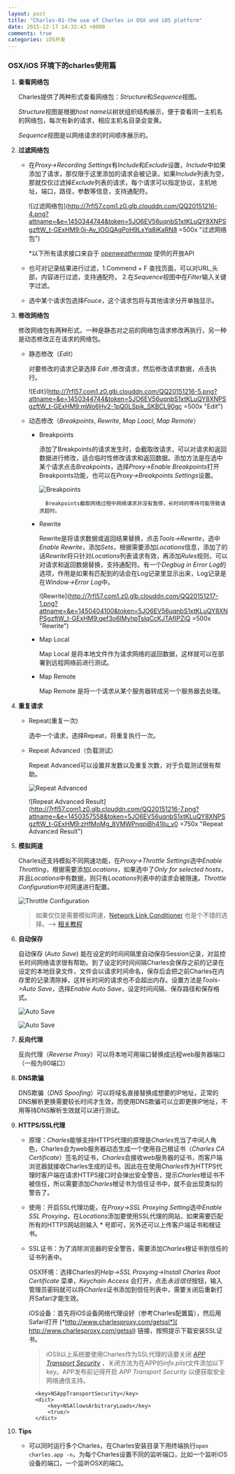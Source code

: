 ```yaml
---
layout: post
title: "Charles-01-the use of Charles in OSX and iOS platform"
date: 2015-12-17 14:32:43 +0800
comments: true
categories: iOS开发
---
```

### OSX/iOS 环境下的charles使用篇

1. **查看网络包**

	 Charles提供了两种形式查看网络包：*Structure*和*Sequence*视图。
	
	*Structure*视图是根据*host name*以树状组织结构展示，便于查看同一主机名的网络包，每次有新的请求，相应主机名目录会变黄。
		
	*Sequence*视图是以网络请求的时间顺序展示的。
	
2. **过滤网络包**

	* 在*Proxy->Recording Settings*有*Include*和*Exclude*设置，*Include*中如果添加了请求，那仅限于这里添加的请求会被记录。如果*Include*列表为空，那就仅仅过滤掉*Exclude*列表的请求，每个请求可以指定协议，主机地址，端口，路径，参数等信息，支持通配符。
	
		![过滤网络包](http://7rfl57.com1.z0.glb.clouddn.com/QQ20151216-4.png?attname=&e=1450344744&token=5JO6EV56uqnbS1xtKLuQY8XNPSgzftW_t-GExHM9:0j-Av_IOGQAgPoH9LxYq8iKaRN8 =500x "过滤网络包")
		
		*以下所有请求接口来自于 [*openweathermap*](http://openweathermap.org/ "openweathermap") 提供的开放API 
		
	* 也可对记录结果进行过滤，1.Commend + F 查找页面，可以对URL,头部，内容进行过滤，支持通配符。 2.在*Sequence*视图中在*Filter*输入关键字过滤。
	
	* 选中某个请求包选择*Fouce*，这个请求包将与其他请求分开单独显示。
	
3. **修改网络包**

	修改网络包有两种形式，一种是静态对之前的网络包请求修改再执行，另一种是动态修改正在请求的网络包。
	
	* 静态修改（*Edit*）
	
		对要修改的请求记录选择 *Edit* ,修改请求，然后修改请求数据，点击执行。
		
		![Edit](http://7rfl57.com1.z0.glb.clouddn.com/QQ20151216-5.png?attname=&e=1450344744&token=5JO6EV56uqnbS1xtKLuQY8XNPSgzftW_t-GExHM9:mWo6Hy2-1pQ0LSpik_SKBCL90gc =500x "Edit")
		
	* 动态修改（*Breakpoints*, *Rewrite*, *Map Loacl*, *Map Remote*）
	
		* Breakpoints
		
			添加了Breakpoints的请求发生时，会截取改请求，可以对请求和返回数据进行修改，适合临时性修改请求和返回数据。添加方法是在选中某个请求点击*Breakpoints*，选择*Proxy->Enable Breakpoints*打开Breakpoints功能，也可以在*Proxy->Breakpoints Settings*设置。
			
			![Breakpoints](http://7rfl57.com1.z0.glb.clouddn.com/QQ20151216-8.png?attname=&e=1450358893&token=5JO6EV56uqnbS1xtKLuQY8XNPSgzftW_t-GExHM9:_u_5Jf_FZhFFAdb6VxPwHxekXk4 "Breakpoints")
				
				Breakpoints截取网络过程中网络请求并没有暂停，长时间的等待可能导致请求超时。
			
		* Rewrite
		
			Rewrite是将请求数据或返回结果替换，点击*Tools->Rewrite*，选中*Enable Rewrite*，添加*Sets*，根据需要添加*Locations*信息，添加了的话*Rewrite*将只针对*Locations*列表请求有效，再添加*Rules*规则，可以对请求和返回数据替换，支持通配符。有一个*Degbug in Error Log*的选项，作用是如果有匹配到的话会在Log记录里显示出来，Log记录是在*Window->Error Log*中。
			
			![Rewrite](http://7rfl57.com1.z0.glb.clouddn.com/QQ20151217-1.png?attname=&e=1450404100&token=5JO6EV56uqnbS1xtKLuQY8XNPSgzftW_t-GExHM9:qef3o6IMyhpTslqCcKJTAfIPZiQ =500x "Rewrite")
			
		* Map Local
		
			Map Local 是将本地文件作为请求网络的返回数据，这样就可以在部署到远程网络前进行测试。
			
		* Map Remote
		
			Map Remote 是将一个请求从某个服务器转成另一个服务器去处理。
			
4. **重复请求**

	* Repeat(重复一次)
		
		选中一个请求，选择Repeat，将重复执行一次。
			
	* Repeat Advanced（负载测试）
	
		Repeat Advanced可以设置并发数以及重复次数，对于负载测试很有帮助。
		
		![Repeat Advanced](http://7rfl57.com1.z0.glb.clouddn.com/QQ20151216-6.png?attname=&e=1450357558&token=5JO6EV56uqnbS1xtKLuQY8XNPSgzftW_t-GExHM9:5nnRmi_6sk9ZWjignqtuedzFEdA "Repeat Advanced") 
		
		![Repeat Advanced Result](http://7rfl57.com1.z0.glb.clouddn.com/QQ20151216-7.png?attname=&e=1450357558&token=5JO6EV56uqnbS1xtKLuQY8XNPSgzftW_t-GExHM9:zHfMoMg_8VMWPnqpjBh41Ilu_y0 =750x "Repeat Advanced Result")
	
5. **模拟网速**

	Charles还支持模拟不同网速功能，在*Proxy->Throttle Settings*选中*Enable Throttling*，根据需要添加*Locations*，如果选中了*Only for selected hosts*，并且*Locations*中有数据，则只有*Locations*列表中的请求会被限速。*Throttle Configuration*中对网速进行配置。
	
	![Throttle Configuration](http://7rfl57.com1.z0.glb.clouddn.com/QQ20151217-2.png?attname=&e=1450405497&token=5JO6EV56uqnbS1xtKLuQY8XNPSgzftW_t-GExHM9:VYWsm7pY1J9QTh0FTnsbpT-OcSQ "Throttle Configuration")
	
	> 如果仅仅是需要模拟网速，[Network Link Conditioner](https://developer.apple.com/downloads/index.action?q=Hardware%20IO%20Tools) 也是个不错的选择。--> [相关教程](http://nshipster.com/network-link-conditioner/)
	
6. **自动保存**

	自动保存 (*Auto Save*) 能在设定的时间间隔里自动保存Session记录，对监控长时间网络请求很有帮助。到了设定的时间间隔Charles会保存之前的记录在设定的本地目录文件，文件会以请求时间命名，保存后会把之前Charles在内存里的记录清除掉，这样长时间的请求也不会超出内存。设置方法是*Tools->Auto Save*，选择*Enable Auto Save*，设定时间间隔、保存路径和保存格式。
	
	![Auto Save](http://7rfl57.com1.z0.glb.clouddn.com/QQ20151217-4.png?attname=&e=1450406615&token=5JO6EV56uqnbS1xtKLuQY8XNPSgzftW_t-GExHM9:Dd9BdxEgogNfGgEMxmb7RBSTML0 "Auto Save")
	
	![Auto Save](http://7rfl57.com1.z0.glb.clouddn.com/QQ20151217-5.png?attname=&e=1450406990&token=5JO6EV56uqnbS1xtKLuQY8XNPSgzftW_t-GExHM9:Dbx69cJARmZs7b_iMV5ND8LQ-_o "Auto Save")
	
7. **反向代理**

	反向代理（*Reverse Proxy*）可以将本地可用端口替换成远程web服务器端口（一般为80端口）
	
8. **DNS欺骗**

	DNS欺骗（*DNS Spoofing*）可以将域名直接替换成想要的IP地址，正常的DNS解析更换需要较长时间才生效，而使用DNS欺骗可以立即更换IP地址，不用等待DNS解析生效就可以进行测试。

9. **HTTPS/SSL代理**
	
	* 原理：*Charles*能够支持HTTPS代理的原理是*Charles*充当了中间人角色，Charles会为web服务器动态生成一个使用自己根证书（*Charles CA Certificate*）签名的证书，*Charles*会接收web服务器的证书，而客户端浏览器就接收Charles生成的证书。因此在在使用*Charles*作为HTTPS代理时客户端在请求HTTPS接口时会弹出安全警告，提示*Charles*根证书不被信任，所以需要添加*Charles*根证书为信任证书中，就不会出现类似的警告了。
	
	* 使用：开启SSL代理功能，在*Proxy->SSL Proxying Setting*选中*Enable SSL Proxying*，在*Locations*添加要使用SSL代理的网站，如果需要匹配所有的HTTPS网站则输入 * 号即可，另外还可以上传客户端证书和根证书。
	
	* SSL证书：为了消除浏览器的安全警告，需要添加*Charles*根证书到信任的证书列表中。
	
		OSX环境：选择Charles的*Help->SSL Proxying->Install Charles Root Certificate* 菜单，*Keychain Access* 会打开，点击*永远信任*按钮，输入管理员密码就可以将*Charles*证书添加到信任列表中，需要关闭后重新打开Safari才能生效。
		
		iOS设备：首先将iOS设备网络代理设好（参考Charles配置篇），然后用Safari打开 [*http://www.charlesproxy.com/getssl*]( http://www.charlesproxy.com/getssl) 链接，按照提示下载安装SSL证书。
		
		> iOS9以上系统要使用Charles作为SSL代理的话要关闭 *[APP Transport Security](https://developer.apple.com/library/prerelease/mac/technotes/App-Transport-Security-Technote/index.html)* ，关闭方法为在APP的*info.plist*文件添加以下key。APP发布前记得开启 *APP Transport Security* 以便获取安全网络通信支持。
		
			<key>NSAppTransportSecurity</key>
			<dict>
  				<key>NSAllowsArbitraryLoads</key>
  				<true/>
			</dict>

10. **Tips**

	* 可以同时运行多个Charles，在Charles安装目录下用终端执行```open charles.app -n```，为每个Charles设置不同的监听端口，比如一个监听iOS设备的端口，一个监听OSX的端口。

	








		

